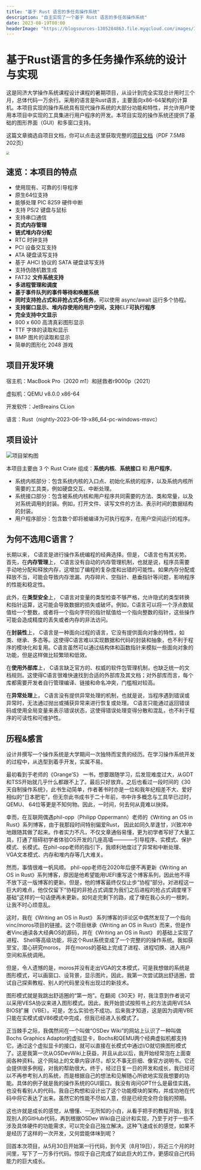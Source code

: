 ```yaml
---
title: "基于 Rust 语言的多任务操作系统"
description: "自主实现了一个基于 Rust 语言的多任务操作系统"
date: 2023-08-19T00:00
headerImage: "https://blogsources-1305284863.file.myqcloud.com/images/IMG_9924.PNG"
---
```


# 基于Rust语言的多任务操作系统的设计与实现

这是同济大学操作系统课程设计课程的暑期项目，从设计到完全实现总计用时三个月，总体代码一万余行。采用的语言是Rust语言，主要面向x86-64架构的计算机。本项目实现的操作系统具有现代操作系统的大部分功能和特性，并允许用户使用本项目中实现的工具集进行用户程序的开发。本项目实现的操作系统还提供了基础的图形界面（GUI）和多窗口支持。



这篇文章摘选自项目文档，你可以点击这里获取完整的[项目文档](https://www.cinea.cc/static/rust_os_document.pdf)（PDF 7.5MB 202页）



<img src="https://s.c.accr.cc/picgo/1704981342-c9cd3b.png" style="zoom:50%;" />

## 速览：本项目的特点

- 使用现有、可靠的引导程序
- 原生64位支持
- 能够处理 PIC 8259 硬件中断
- 支持 PS/2 键盘与鼠标
- 支持串口通信
- **页式内存管理**
- **链式堆内存分配**
- RTC 时钟支持
- PCI 设备交互支持
- ATA 硬盘读写支持
- 基于 AHCI 协议的 SATA 硬盘读写支持
- 支持伪随机数生成
- FAT32 **文件系统支持**
- **多进程管理和调度**
- **基于事件队列的事件等待和唤醒系统**
- **同时支持抢占式和非抢占式多任务**，可以使用 async/await 运行多个协程。
- **支持窗口显示、堆内存使用的用户空间，支持**ELF**可执行程序**
- **完全支持中文显示**
- 800 x 600 高清真彩图形显示
- TTF 字体的读取和显示
- BMP 图片的读取和显示
- 简单的图形化 2048 游戏



## 项目开发环境

宿主机：MacBook Pro（2020 m1）和拯救者r9000p（2021）

虚拟机：QEMU v8.0.0 x86-64

开发软件：JetBreains CLion

语言：Rust（nightly-2023-06-19-x86_64-pc-windows-msvc）



## 项目设计

![项目架构图](https://blogsources-1305284863.file.myqcloud.com/images/system-architecture.png)

本项目主要由 3 个 Rust Crate 组成：**系统内核**、**系统接口** 和 **用户程序**。

- 系统内核部分：包含系统内核的入口点、初始化系统的程序，以及系统内核所需要的工具类，例如硬盘交互、中断处理。
- 系统接口部分：包含被系统内核和用户程序共同需要的方法、类和常量，以及对系统调用的封装。例如，打开文件、读写文件的方法、表示时间的数据结构的封装。
- 用户程序部分：包含数个即将被编译为可执行程序，在用户空间运行的程序。



## 为何不选用C语言？

长期以来， C语言是进行操作系统编程的经典选择。但是， C语言也有其劣势。首先，在**内存管理**上， C语言没有自动的内存管理机制，也就是说，程序员需要手动地分配和释放内存，这增加了编程的复杂度和出错的可能性。如果内存分配或释放不当，可能会导致内存泄漏、内存碎片、空指针、悬垂指针等问题，影响程序的性能和稳定性。

此外，在**类型安全**上， C语言对变量的类型检查不够严格，允许隐式的类型转换和指针运算，这可能会导致数据的损失或破坏。例如，C语言可以将一个浮点数赋值给一个整数，或者将一个指向字符的指针赋值给一个指向整数的指针，这些操作可能会造成精度的丢失或者内存的非法访问。

在**封装性**上， C语言是一种面向过程的语言，它没有提供面向对象的特性，如类、继承、多态等。这使得C语言难以实现数据和代码的封装和抽象，也不利于程序的模块化和复用。C语言虽然可以通过结构体和函数指针来模拟一些面向对象的功能，但是这样做比较繁琐和低效。

在**使用外部库**上， C语言缺乏官方的、权威的软件包管理机制，也缺乏统一的文档规则。这使得C语言很难快速找到合适的外部库及其文档；对外部库而言，每个库都需要开发者自行管理编译、链接和命名冲突，门槛相对较高。

在**异常处理**上， C语言没有提供异常处理的机制，也就是说，当程序遇到错误或异常时，无法通过抛出或捕获异常来进行恢复或处理。 C语言只能通过返回错误码或使用全局变量来表示错误状态，这使得错误处理变得分散和混乱，也不利于程序的可读性和可维护性。



## 历程&感言

设计并撰写一个操作系统是大学期间一次独特而宝贵的经历。在学习操作系统开发的过程中，从选型到着手开发，实属不易。

最初看到于老师的《Orange’S》 一书，想要跟随学习，后发现难度过大，从GDT和TSS开始就几乎什么都跟不上了。最后只好放弃。之后也看过一段时间的《30天自制操作系统》，此书生动简单，作者著书时亦是一位和我年纪相差不大、爱好相似的“日本肥宅”，但无奈此书成书于二十年前，书中许多概念与工具早已过时， QEMU、 64位等更是不知何物。因此，一时间，何去何从竟难以抉择。

幸而，在互联网偶遇phil-opp（Philipp Oppermann）老师的《Writing an OS in Rust》系列博客，由于我那段时间特别偏爱Rust， 因此如同久旱逢甘，兴致冲冲地跟随其做了起来。作者实力不凡，不仅文章通俗易懂，更为初学者写好了大量工具，打通了阻碍初学者体验OS开发的几座高墙————引导程序、实模式、保护模式、长模式。在phil-opp老师的指引下，我顺利地度过了异常和中断处理、 VGA文本模式、内存和堆内存等几大难关。

然而，事情很难一帆风顺。 phil-opp老师在2020年后便不再更新《Writing an OS in Rust》系列博客，原因是他希望能用UEFI重写这个博客系列，因此他不得不放下这一版博客的更新。但是，他的博客最终仅仅止步“协程”部分。对进程这一巨大的难点，他仅仅留下“协程的非抢占式调度为我们之后进程的抢占式调度埋下基础”这样的一句话便再未更新。如何走完剩下的路，成了埋在我心头的一根刺，让我不时心烦意乱。

这时，我在《Writing an OS in Rust》 系列博客的评论区中偶然发现了一个指向vinc/moros项目的链接。这个项目继承《Writing an OS in Rust》而来，但是作者Vinc通读各大经典OS的源码，并在《Writing an OS in Rust》 的基础上实现了进程、 Shell等高级功能，将这个Rust系统变成了一个完整的的操作系统。我如获至宝，潜心研究moros， 并在moros的基础上完成了进程、进程切换、进入用户空间和系统调用。

但是，令人遗憾的是，moros并没有走出VGA的文本模式，可是我想做的系统是图形模式，可以画窗口、设背景，显示图片。因此，我第一次尝试跳出舒适圈，尝试自己探索教程、别人的代码里没有出现过的新技术。

图形模式就是我跳出舒适圈的“第一炮”。在翻阅《30天》时，我注意到作者说可以采用VESA协议来进入图形模式。因此，我开始尝试按照书上的方法调用VESA BIOS扩展（VBE）。可是，怎么实验也不成功。后来我才知道，这是因为调用VBE只能在实模式或V86模式中完成，但我已经进入长模式了。

正当棘手之际，我偶然间在一个叫做“OSDev Wiki”的网站上认识了一种叫做Bochs Graphics Adaptor的虚拟显卡，Bochs和QEMU两个经典虚拟机都支持它。通过这个虚拟显卡的接口，就可以直接在长模式中通过I/O就切换图形模式了。这是我第一次从OSDevWiki上获益，并且从此以后，我开始经常泡在上面查阅各种资料。这个网站上的文章内容详尽，却又不事无巨细、像官方说明书。它还会提供很多例程，对我的帮助很大。终于，经过日复一日的开发和成长，我已经可以不再参考别人的系统，而是根据自己的想法和见解随心所欲地实现我想要的功能。具体的例子就是我的操作系统的GUI窗口。我没有询问GPT什么是最佳实践，也没有看别人的代码。我自己构想和设计出了这个功能模块的架构，并成功地在代码中将它表达了出来。虽然它的性能不尽如人意，但是已经完全符合我的预期。

这也许就是成长的感觉，从懵懂、一无所知的小白，从看手把手的教程开始，到复现别人的GitHub代码，再到根据OSDev Wiki自己设计和实现，乃至于对于一些不涉及具体硬件的功能需求，可以完全自己独立解决。这种飞速成长的感觉，如果不是经历了这样的一次开发，又何尝能体味到呢？

回首本次项目，从5月30日开始第一行代码，到今天（8月19日），将近三个月的时间里，写下了一万多行代码。惊叹于自己完成了如此巨大的工作，更感叹自己代码能力的巨大成长。
